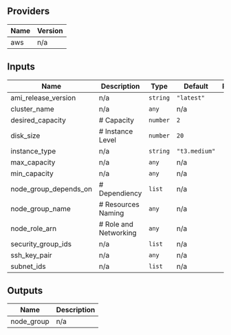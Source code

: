 ## Providers

| Name | Version |
|------|---------|
| aws | n/a |

## Inputs

| Name | Description | Type | Default | Required |
|------|-------------|------|---------|:-----:|
| ami\_release\_version | n/a | `string` | `"latest"` | no |
| cluster\_name | n/a | `any` | n/a | yes |
| desired\_capacity | # Capacity | `number` | `2` | no |
| disk\_size | # Instance Level | `number` | `20` | no |
| instance\_type | n/a | `string` | `"t3.medium"` | no |
| max\_capacity | n/a | `any` | n/a | yes |
| min\_capacity | n/a | `any` | n/a | yes |
| node\_group\_depends\_on | # Dependiency | `list` | n/a | yes |
| node\_group\_name | # Resources Naming | `any` | n/a | yes |
| node\_role\_arn | # Role and Networking | `any` | n/a | yes |
| security\_group\_ids | n/a | `list` | n/a | yes |
| ssh\_key\_pair | n/a | `any` | n/a | yes |
| subnet\_ids | n/a | `list` | n/a | yes |

## Outputs

| Name | Description |
|------|-------------|
| node\_group | n/a |

